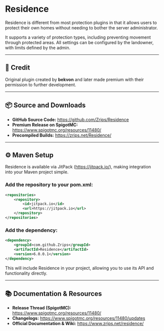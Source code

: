 # Residence

Residence is different from most protection plugins in that it allows users to protect their own homes without needing to bother the server administrator.

It supports a variety of protection types, including preventing movement through protected areas. All settings can be configured by the landowner, with limits defined by the admin.

---

## 📜 Credit

Original plugin created by **bekvon** and later made premium with their permission to further development.

---

## 📦 Source and Downloads

- **GitHub Source Code:** https://github.com/Zrips/Residence  
- **Premium Release on SpigotMC:** https://www.spigotmc.org/resources/11480/  
- **Precompiled Builds:** https://zrips.net/Residence/  

---

## ⚙️ Maven Setup

Residence is available via JitPack (https://jitpack.io/), making integration into your Maven project simple.

### Add the repository to your pom.xml:
```xml
<repositories>
    <repository>
        <id>jitpack.io</id>
        <url>https://jitpack.io</url>
    </repository>
</repositories>
```

### Add the dependency:
```xml
<dependency>
    <groupId>com.github.Zrips</groupId>
    <artifactId>Residence</artifactId>
    <version>6.0.0.1</version>
</dependency>
```

This will include Residence in your project, allowing you to use its API and functionality directly.

---

## 📚 Documentation & Resources

- **Release Thread (SpigotMC):** https://www.spigotmc.org/resources/11480/  
- **Changelogs:** https://www.spigotmc.org/resources/11480/updates  
- **Official Documentation & Wiki:** https://www.zrips.net/residence/
